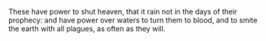 These have power to shut heaven, that it rain not in the days of their prophecy: and have power over waters to turn them to blood, and to smite the earth with all plagues, as often as they will.
